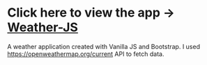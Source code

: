 # Click here to view the app -> [Weather-JS](https://octavyrun.github.io/Weather-JS/)
A weather application created with Vanilla JS and Bootstrap.
 I used https://openweathermap.org/current API to fetch data.
